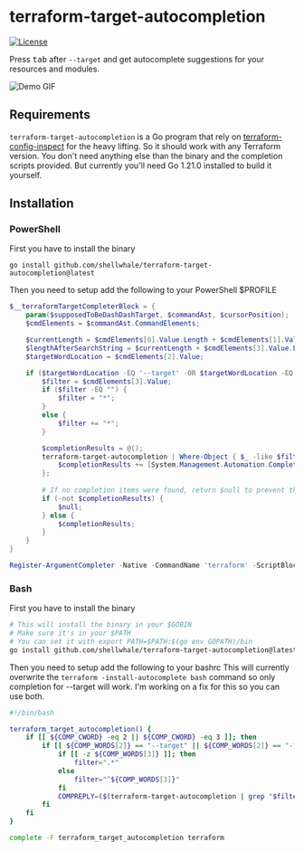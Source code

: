 # terraform-target-autocompletion
[![License](https://img.shields.io/badge/License-Apache_2.0-blue.svg)](https://opensource.org/licenses/Apache-2.0)

Press <kbd>tab</kbd> after `--target` and get autocomplete suggestions for your resources and modules.

![Demo GIF](./docs/assets/demo.gif)

## Requirements
`terraform-target-autocompletion` is a Go program that rely on [terraform-config-inspect](https://github.com/hashicorp/terraform-config-inspect) for the heavy lifting.
So it should work with any Terraform version. You don't need anything else than the binary and the completion scripts provided. But currently you'll need Go 1.21.0 installed to build it yourself.

## Installation
### PowerShell
First you have to install the binary
```pwsh
go install github.com/shellwhale/terraform-target-autocompletion@latest
```

Then you need to setup add the following to your PowerShell $PROFILE
```powershell
$__terraformTargetCompleterBlock = {
    param($supposedToBeDashDashTarget, $commandAst, $cursorPosition);
    $cmdElements = $commandAst.CommandElements;

    $currentLength = $cmdElements[0].Value.Length + $cmdElements[1].Value.Length + $cmdElements[2].Value.Length + 2
    $lengthAfterSearchString = $currentLength + $cmdElements[3].Value.Length + 2
    $targetWordLocation = $cmdElements[2].Value;

    if ($targetWordLocation -EQ '--target' -OR $targetWordLocation -EQ '-target' -AND $cursorPosition -GT $currentLength -AND $cursorPosition -LE $lengthAfterSearchString) {
        $filter = $cmdElements[3].Value;
        if ($filter -EQ "") {
            $filter = "*";
        }
        else {
            $filter += "*";
        }

        $completionResults = @();
        terraform-target-autocompletion | Where-Object { $_ -like $filter } | Sort-Object | ForEach-Object {
            $completionResults += [System.Management.Automation.CompletionResult]::new($_, $_, 'ParameterValue', $_)
        };
        
        # If no completion items were found, return $null to prevent the trigger of the default filesystem completion.
        if (-not $completionResults) {
            $null;
        } else {
            $completionResults;
        }
    }
}

Register-ArgumentCompleter -Native -CommandName 'terraform' -ScriptBlock $__terraformTargetCompleterBlock;
```
### Bash
First you have to install the binary
```bash
# This will install the binary in your $GOBIN
# Make sure it's in your $PATH
# You can set it with export PATH=$PATH:$(go env GOPATH)/bin
go install github.com/shellwhale/terraform-target-autocompletion@latest
```

Then you need to setup add the following to your bashrc
This will currently overwrite the `terraform -install-autocomplete bash` command so only completion for --target will work. I'm working on a fix for this so you can use both.
```bash
#!/bin/bash

terraform_target_autocompletion() {
    if [[ ${COMP_CWORD} -eq 2 || ${COMP_CWORD} -eq 3 ]]; then
        if [[ ${COMP_WORDS[2]} == "--target" || ${COMP_WORDS[2]} == "-target" ]]; then
            if [[ -z ${COMP_WORDS[3]} ]]; then
                filter=".*"
            else
                filter="^${COMP_WORDS[3]}"
            fi
            COMPREPLY=($(terraform-target-autocompletion | grep "$filter" | sort))
        fi
    fi
}

complete -F terraform_target_autocompletion terraform
```
